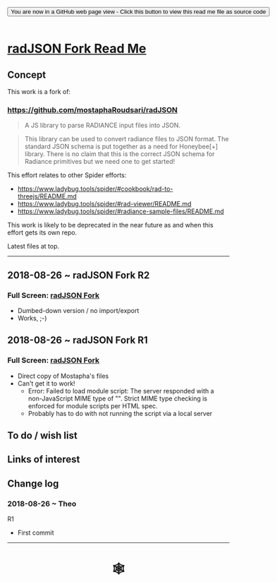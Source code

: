 <span style=display:none; >[You are now in a GitHub source code view - click this link to view Read Me file as a web page](https://www.ladybug.tools/spider/index.html#cookbook/templates/rad-json-fork/README.md "View file as a web page." ) </span>
<div><input type=button class="btn btn-secondary btn-sm" onclick="window.location.href='https://github.com/ladybug-tools/spider/blob/master/cookbook/templates/rad-json-fork/README.md'";
value='You are now in a GitHub web page view - Click this button to view this read me file as source code' ></div>

<br>

# [radJSON Fork Read Me]( #cookbook/rad-json-fork/README.md )

<!--
<iframe src=https://www.ladybug.tools/spider/cookbook/rad-json-fork/rad-json-fork.html width=100% height=600px >Iframes are not viewable in GitHub source code view</iframe>
-->


## Concept

This work is a fork of:

### https://github.com/mostaphaRoudsari/radJSON

> A JS library to parse RADIANCE input files into JSON.

> This library can be used to convert radiance files to JSON format. The standard JSON schema is put together as a need for Honeybee[+] library. There is no claim that this is the correct JSON schema for Radiance primitives but we need one to get started!


This effort relates to other Spider efforts:

* https://www.ladybug.tools/spider/#cookbook/rad-to-threejs/README.md
* https://www.ladybug.tools/spider/#rad-viewer/README.md
* https://www.ladybug.tools/spider/#radiance-sample-files/README.md

This work is likely to be deprecated in the near future as and when this effort gets its own repo.

Latest files at top.


***

## 2018-08-26 ~ radJSON Fork R2

### Full Screen: [radJSON Fork]( https://www.ladybug.tools/spider/#cookbook/rad-json-fork/r1/rad-json-fork.html )

* Dumbed-down version / no import/export
* Works, ;-)

## 2018-08-26 ~ radJSON Fork R1

### Full Screen: [radJSON Fork]( https://www.ladybug.tools/spider/#cookbook/rad-json-fork/r1/rad-json-fork.html )

* Direct copy of Mostapha's files
* Can't get it to work!
	* Error: Failed to load module script: The server responded with a non-JavaScript MIME type of "". Strict MIME type checking is enforced for module scripts per HTML spec.
	* Probably has to do with not running the script via a local server


## To do / wish list


## Links of interest


## Change log


### 2018-08-26 ~ Theo

R1
* First commit

***

# <center title="hello!" ><a href=javascript:window.scrollTo(0,0); style=text-decoration:none; > &#x1f578; </a></center>

